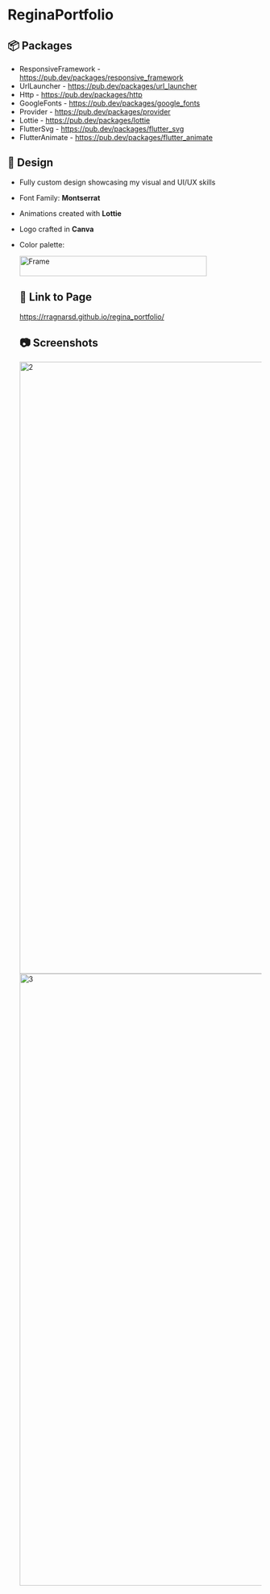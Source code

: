 # ReginaPortfolio

## :package: Packages
- ResponsiveFramework - https://pub.dev/packages/responsive_framework
- UrlLauncher - https://pub.dev/packages/url_launcher
- Http - https://pub.dev/packages/http
- GoogleFonts - https://pub.dev/packages/google_fonts
- Provider - https://pub.dev/packages/provider
- Lottie - https://pub.dev/packages/lottie
- FlutterSvg - https://pub.dev/packages/flutter_svg
- FlutterAnimate - https://pub.dev/packages/flutter_animate

##  :art: Design
- Fully custom design showcasing my visual and UI/UX skills
- Font Family: **Montserrat**
- Animations created with **Lottie**
- Logo crafted in **Canva**
- Color palette:
  
  <img width="371" height="40" alt="Frame" src="https://github.com/user-attachments/assets/1e89874f-9508-4c2d-974d-937e13b2cb18" />

  ## :link: Link to Page
  https://rragnarsd.github.io/regina_portfolio/

  ## :camera: Screenshots
  <img width="2160" height="1215" alt="2" src="https://github.com/user-attachments/assets/a442b26b-770d-4753-9676-737cef167341" />
  <img width="2160" height="1215" alt="3" src="https://github.com/user-attachments/assets/50e047d7-5321-4dbd-96b0-77aab19a436e" />




